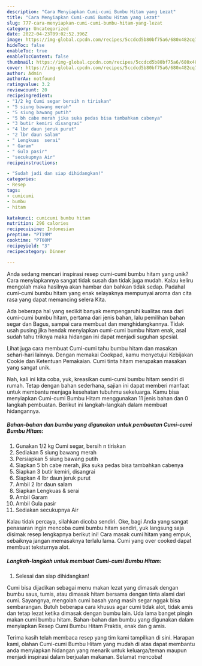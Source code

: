 ```yaml
---
description: "Cara Menyiapkan Cumi-cumi Bumbu Hitam yang Lezat"
title: "Cara Menyiapkan Cumi-cumi Bumbu Hitam yang Lezat"
slug: 777-cara-menyiapkan-cumi-cumi-bumbu-hitam-yang-lezat
category: Uncategorized
date: 2022-04-23T09:02:52.396Z
image: https://img-global.cpcdn.com/recipes/5ccdcd5b80bf75a6/680x482cq70/cumi-cumi-bumbu-hitam-foto-resep-utama.jpg
hideToc: false
enableToc: true
enableTocContent: false
thumbnail: https://img-global.cpcdn.com/recipes/5ccdcd5b80bf75a6/680x482cq70/cumi-cumi-bumbu-hitam-foto-resep-utama.jpg
cover: https://img-global.cpcdn.com/recipes/5ccdcd5b80bf75a6/680x482cq70/cumi-cumi-bumbu-hitam-foto-resep-utama.jpg
author: Admin
authorAv: notfound
ratingvalue: 3.2
reviewcount: 20
recipeingredient:
- "1/2 kg Cumi segar bersih n tiriskan"
- "5 siung bawang merah"
- "5 siung bawang putih"
- "5 bh cabe merah jika suka pedas bisa tambahkan cabenya"
- "3 butir kemiri disangrai"
- "4 lbr daun jeruk purut"
- "2 lbr daun salam"
- " Lengkuas  serai"
- " Garam"
- " Gula pasir"
- "secukupnya Air"
recipeinstructions:

- "Sudah jadi dan siap dihidangkan!"
categories:
- Resep
tags:
- cumicumi
- bumbu
- hitam

katakunci: cumicumi bumbu hitam 
nutrition: 296 calories
recipecuisine: Indonesian
preptime: "PT19M"
cooktime: "PT60M"
recipeyield: "3"
recipecategory: Dinner

---
```





Anda sedang mencari inspirasi resep cumi-cumi bumbu hitam yang unik? Cara menyiapkannya sangat tidak susah dan tidak juga mudah. Kalau keliru mengolah maka hasilnya akan hambar dan bahkan tidak sedap. Padahal cumi-cumi bumbu hitam yang enak selayaknya mempunyai aroma dan cita rasa yang dapat memancing selera Kita.





Ada beberapa hal yang sedikit banyak mempengaruhi kualitas rasa dari cumi-cumi bumbu hitam, pertama dari jenis bahan, lalu pemilihan bahan segar dan Bagus, sampai cara membuat dan menghidangkannya. Tidak usah pusing jika hendak menyiapkan cumi-cumi bumbu hitam enak,      asal sudah tahu triknya maka hidangan ini dapat menjadi suguhan spesial.














Lihat juga cara membuat Cumi-cumi tahu bumbu hitam dan masakan sehari-hari lainnya. Dengan memakai Cookpad, kamu menyetujui Kebijakan Cookie dan Ketentuan Pemakaian. Cumi tinta hitam merupakan masakan yang sangat unik.






Nah, kali ini kita coba, yuk, kreasikan cumi-cumi bumbu hitam sendiri di rumah. Tetap dengan bahan sederhana, sajian ini dapat memberi manfaat untuk membantu menjaga kesehatan tubuhmu sekeluarga. Kamu bisa menyiapkan Cumi-cumi Bumbu Hitam menggunakan 11 jenis bahan dan 0 langkah pembuatan. Berikut ini langkah-langkah dalam membuat hidangannya.

<!--inarticleads1-->

##### Bahan-bahan dan bumbu yang digunakan untuk pembuatan Cumi-cumi Bumbu Hitam:

1. Gunakan 1/2 kg Cumi segar, bersih n tiriskan
1. Sediakan 5 siung bawang merah
1. Persiapkan 5 siung bawang putih
1. Siapkan 5 bh cabe merah, jika suka pedas bisa tambahkan cabenya
1. Siapkan 3 butir kemiri, disangrai
1. Siapkan 4 lbr daun jeruk purut
1. Ambil 2 lbr daun salam
1. Siapkan  Lengkuas &amp; serai
1. Ambil  Garam
1. Ambil  Gula pasir
1. Sediakan secukupnya Air


Kalau tidak percaya, silahkan dicoba sendiri. Oke, bagi Anda yang sangat penasaran ingin mencoba cumi bumbu hitam sendiri, yuk langsung saja disimak resep lengkapnya berikut ini! Cara masak cumi hitam yang empuk, sebaiknya jangan memasaknya terlalu lama. Cumi yang over cooked dapat membuat teksturnya alot. 

<!--inarticleads2-->

##### Langkah-langkah untuk membuat Cumi-cumi Bumbu Hitam:


1. Selesai dan siap dihidangkan!

Cumi bisa dijadikan sebagai menu makan lezat yang dimasak dengan bumbu saus, tumis, atau dimasak hitam bersama dengan tinta alami dari cumi. Sayangnya, mengolah cumi basah yang masih segar nggak bisa sembarangan. Butuh beberapa cara khusus agar cumi tidak alot, tidak amis dan tetap lezat ketika dimasak dengan bumbu lain. Uda lama banget pingin makan cumi bumbu hitam. Bahan-bahan dan bumbu yang digunakan dalam menyiapkan Resep Cumi Bumbu Hitam Praktis, enak dan g amis. 

Terima kasih telah membaca resep yang tim kami tampilkan di sini. Harapan kami, olahan Cumi-cumi Bumbu Hitam yang mudah di atas dapat membantu anda menyiapkan hidangan yang menarik untuk keluarga/teman maupun menjadi inspirasi dalam berjualan makanan. Selamat mencoba!
